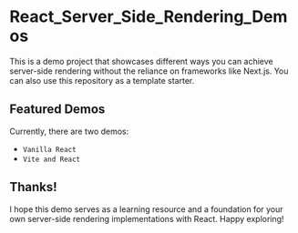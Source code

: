 # React_Server_Side_Rendering_Demos

This is a demo project that showcases different ways you can achieve server-side rendering without the reliance on frameworks like Next.js. You can also use this repository as a template starter.

## Featured Demos
Currently, there are two demos:
- `Vanilla React`
- `Vite and React`

## Thanks!
I hope this demo serves as a learning resource and a foundation for your own server-side rendering implementations with React. Happy exploring!
